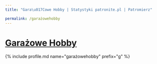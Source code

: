 ```yaml
---
title: "Gara\u017Cowe Hobby | Statystyki patronite.pl | Patromierz"

permalink: /garażowehobby
---
```


# [Garażowe Hobby](https://patronite.pl/garażowehobby)

{% include profile.md name="garażowehobby" prefix="g" %}
